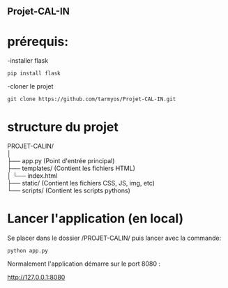 ## Projet-CAL-IN

# prérequis:

-installer flask

```pip install flask```

-cloner le projet

```git clone https://github.com/tarmyos/Projet-CAL-IN.git```

# structure du projet

PROJET-CALIN/  
│  
├── app.py            (Point d'entrée principal)  
├── templates/        (Contient les fichiers HTML)  
│   └── index.html      
├── static/           (Contient les fichiers CSS, JS, img, etc)  
└── scripts/          (Contient les scripts pythons)  

# Lancer l'application (en local)

Se placer dans le dossier /PROJET-CALIN/ puis lancer avec la commande: 

```python app.py```

Normalement l'application démarre sur le port 8080 :

http://127.0.0.1:8080

